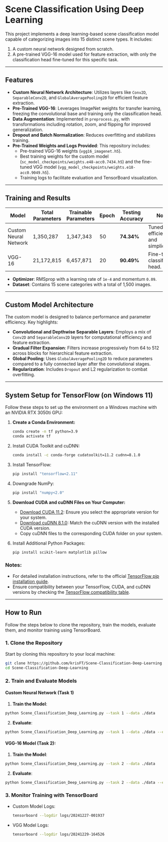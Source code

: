 # Scene Classification Using Deep Learning

This project implements a deep learning-based scene classification model capable of categorizing images into 15 distinct scene types. It includes:

1. A custom neural network designed from scratch.
2. A pre-trained VGG-16 model used for feature extraction, with only the classification head fine-tuned for this specific task.

---

## Features
- **Custom Neural Network Architecture**: Utilizes layers like `Conv2D`, `SeparableConv2D`, and `GlobalAveragePooling2D` for efficient feature extraction.
- **Pre-Trained VGG-16**: Leverages ImageNet weights for transfer learning, freezing the convolutional base and training only the classification head.
- **Data Augmentation**: Implemented in `preprocess.py`, with transformations including rotation, zoom, and flipping for improved generalization.
- **Dropout and Batch Normalization**: Reduces overfitting and stabilizes training.
- **Pre-Trained Weights and Logs Provided**: This repository includes:
  - Pre-trained VGG-16 weights (`vgg16_imagenet.h5`).
  - Best training weights for the custom model (`sc_model_checkpoints/weights.e48-acc0.7434.h5`) and the fine-tuned VGG model (`vgg_model_checkpoints/weights.e18-acc0.9049.h5`).
  - Training logs to facilitate evaluation and TensorBoard visualization.

---

## Training and Results

| Model                 | Total Parameters | Trainable Parameters | Epoch | Testing Accuracy  | Notes              |
|-----------------------|------------------|----------------------|-------|-------------------|--------------------|
| Custom Neural Network |    1,350,287     |       1,347,343      |  50   |**74.34%**         | Tuned for efficiency and simplicity. |
| VGG-16                |    21,172,815    |       6,457,871      |  20   |**90.49%**         | Fine-tuned classification head. |

- **Optimizer**: RMSprop with a learning rate of `1e-4` and momentum `0.09`.
- **Dataset**: Contains 15 scene categories with a total of 1,500 images.

---

## Custom Model Architecture

The custom model is designed to balance performance and parameter efficiency. Key highlights:
- **Convolutional and Depthwise Separable Layers**: Employs a mix of `Conv2D` and `SeparableConv2D` layers for computational efficiency and feature extraction.
- **Gradual Filter Expansion**: Filters increase progressively from 64 to 512 across blocks for hierarchical feature extraction.
- **Global Pooling**: Uses `GlobalAveragePooling2D` to reduce parameters compared to a fully connected layer after the convolutional stages.
- **Regularization**: Includes `Dropout` and L2 regularization to combat overfitting.

---

## System Setup for TensorFlow (on Windows 11)

Follow these steps to set up the environment on a Windows machine with an NVIDIA RTX 3050ti GPU:

1. **Create a Conda Environment:**
   ```bash
   conda create -n tf python=3.9
   conda activate tf
   ```
2. Install CUDA Toolkit and cuDNN:
   ```bash
   conda install -c conda-forge cudatoolkit=11.2 cudnn=8.1.0
   ```
3. Install TensorFlow:
   ```bash
   pip install "tensorflow<2.11"
   ```
4. Downgrade NumPy:
   ```bash
   pip install "numpy<2.0"
   ```
5. **Download CUDA and cuDNN Files on Your Computer:**
   - [Download CUDA 11.2](https://developer.nvidia.com/cuda-11.2.0-download-archive): Ensure you select the appropriate version for your system.
   - [Download cuDNN 8.1.0](https://developer.nvidia.com/rdp/cudnn-archive): Match the cuDNN version with the installed CUDA version.
   - Copy cuDNN files to the corresponding CUDA folder on your system.

6. Install Additional Python Packages:
   ```bash
   pip install scikit-learn matplotlib pillow
   ```
### Notes:
- For detailed installation instructions, refer to the official [TensorFlow pip installation guide](https://www.tensorflow.org/install/pip#windows-native).
- Ensure compatibility between your TensorFlow, CUDA, and cuDNN versions by checking the [TensorFlow compatibility table](https://www.tensorflow.org/install/source_windows).

---

## How to Run

Follow the steps below to clone the repository, train the models, evaluate them, and monitor training using TensorBoard.

### 1. Clone the Repository
Start by cloning this repository to your local machine:
```bash
git clone https://github.com/krisFT/Scene-Classification-Deep-Learning.git
cd Scene-Classification-Deep-Learning
```

### 2. Train and Evaluate Models
#### Custom Neural Network (Task 1)
1. **Train the Model**:
```bash
python Scene_Classification_Deep_Learning.py --task 1 --data ./data
```
2. **Evaluate**:
```bash
python Scene_Classification_Deep_Learning.py --task 1 --data ./data --evaluate --load-checkpoint ./sc_model_checkpoints/weights.e48-acc0.7434.h5
```
#### VGG-16 Model (Task 2):
1. **Train the Model**:
```bash
python Scene_Classification_Deep_Learning.py --task 2 --data ./data
```
2. **Evaluate**:
```bash
python Scene_Classification_Deep_Learning.py --task 2 --data ./data --evaluate --load-checkpoint ./vgg_model_checkpoints/weights.e18-acc0.9049.h5
```

### 3. Monitor Training with TensorBoard
- Custom Model Logs:
  ```bash
  tensorboard --logdir logs/20241227-001937
  ```
- VGG Model Logs:
  ```bash
  tensorboard --logdir logs/20241229-164526
  ```





















